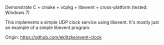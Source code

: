 Demonstrate C + cmake + vcpkg + libevent + cross-platform (tested: Windows 7)

This implements a simple UDP clock service using libevent. It's mostly just an
example of a simple libevent program.

Origin: https://github.com/eklitzke/event-clock
